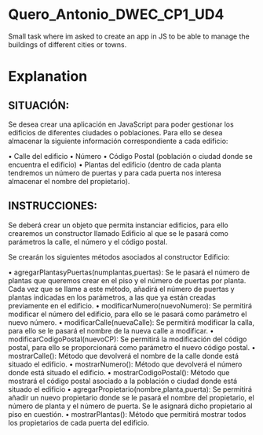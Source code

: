# Quero_Antonio_DWEC_CP1_UD4
Small task where im asked to create an app in JS to be able to manage the buildings of different cities or towns.

# Explanation
## SITUACIÓN:
Se desea crear una aplicación en JavaScript para poder gestionar los edificios de diferentes ciudades o poblaciones. Para ello se desea almacenar la siguiente información correspondiente a cada edificio:

• Calle del edificio
• Número
• Código Postal (población o ciudad donde se encuentra el edificio)
• Plantas del edificio (dentro de cada planta tendremos un número de puertas y para cada puerta nos interesa almacenar el nombre del propietario).

## INSTRUCCIONES:
Se deberá crear un objeto que permita instanciar edificios, para ello crearemos un constructor llamado Edificio al que se le pasará como parámetros la calle, el número y el código postal.

Se crearán los siguientes métodos asociados al constructor Edificio:

• agregarPlantasyPuertas(numplantas,puertas): Se le pasará el número de plantas que queremos crear en el piso y el número de puertas por planta. Cada vez que se llame a este método, añadirá el número de puertas y plantas indicadas en los parámetros, a las que ya están creadas previamente en el edificio.
• modificarNumero(nuevoNumero): Se permitirá modificar el número del edificio, para ello se le pasará como parámetro el nuevo número.
• modificarCalle(nuevaCalle): Se permitirá modificar la calla, para ello se le pasará el nombre de la nueva calle a modificar.
• modificarCodigoPostal(nuevoCP): Se permitirá la modificación del código postal, para ello se proporcionará como parámetro el nuevo código postal.
• mostrarCalle(): Método que devolverá el nombre de la calle donde está situado el edificio.
• mostrarNumero(): Método que devolverá el número donde está situado el edificio.
• mostrarCodigoPostal(): Método que mostrará el código postal asociado a la población o ciudad donde está situado el edificio
• agregarPropietario(nombre,planta,puerta): Se permitirá añadir un nuevo propietario donde se le pasará el nombre del propietario, el número de planta y el número de puerta. Se le asignará dicho propietario al piso en cuestión.
• mostrarPlantas(): Método que permitirá mostrar todos los propietarios de cada puerta del edificio.
